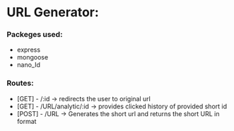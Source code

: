 # URL Generator:

### Packeges used:
+ express
+ mongoose
+ nano_Id


### Routes:
+ [GET] - /:id -> redirects the user to original url
+ [GET] - /URL/analytic/:id -> provides clicked history of provided short id
+ [POST] - /URL -> Generates the short url and returns the short URL in format   
